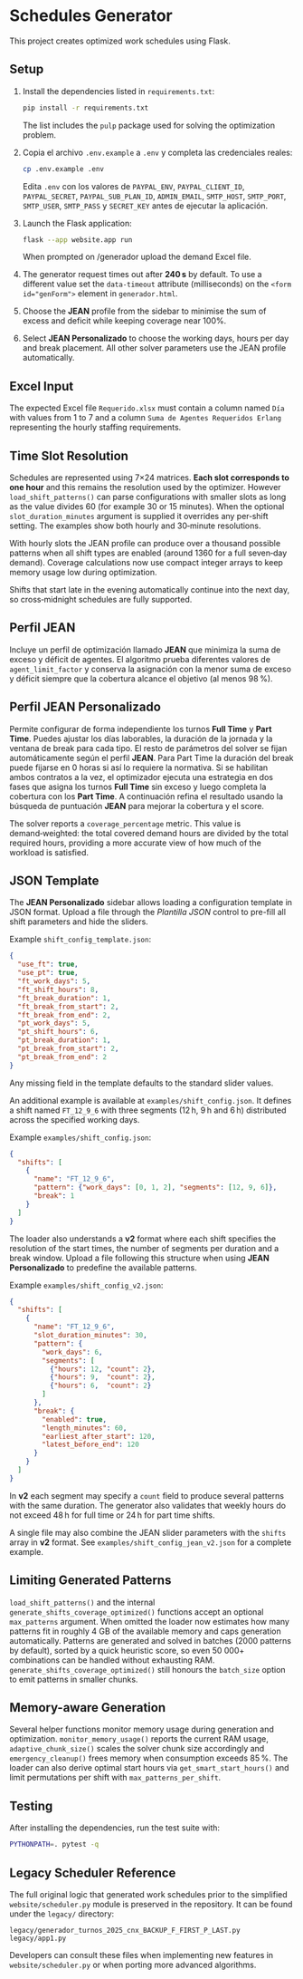# Schedules Generator

This project creates optimized work schedules using Flask.

## Setup

1. Install the dependencies listed in `requirements.txt`:

   ```bash
   pip install -r requirements.txt
   ```

   The list includes the `pulp` package used for solving the optimization problem.

2. Copia el archivo `.env.example` a `.env` y completa las credenciales reales:
   ```bash
   cp .env.example .env
   ```
   Edita `.env` con los valores de `PAYPAL_ENV`, `PAYPAL_CLIENT_ID`,
   `PAYPAL_SECRET`, `PAYPAL_SUB_PLAN_ID`, `ADMIN_EMAIL`, `SMTP_HOST`,
   `SMTP_PORT`, `SMTP_USER`, `SMTP_PASS` y `SECRET_KEY` antes de ejecutar la
   aplicación.

3. Launch the Flask application:
   ```bash
   flask --app website.app run
   ```

   When prompted on /generador upload the demand Excel file.


4. The generator request times out after **240 s** by default. To use a different value set the `data-timeout` attribute (milliseconds) on the `<form id="genForm">` element in `generador.html`.
5. Choose the **JEAN** profile from the sidebar to minimise the sum of excess and deficit while keeping coverage near 100%.
6. Select **JEAN Personalizado** to choose the working days, hours per day and break placement. All other solver parameters use the JEAN profile automatically.

## Excel Input

The expected Excel file `Requerido.xlsx` must contain a column named `Día` with values from 1 to 7 and a column `Suma de Agentes Requeridos Erlang` representing the hourly staffing requirements.

## Time Slot Resolution

Schedules are represented using 7×24 matrices. **Each slot corresponds to one hour** and this remains the resolution used by the optimizer.  However `load_shift_patterns()` can parse configurations with smaller slots as long as the value divides 60 (for example 30 or 15 minutes).  When the optional `slot_duration_minutes` argument is supplied it overrides any per‑shift setting.  The examples show both hourly and 30‑minute resolutions.

With hourly slots the JEAN profile can produce over a thousand possible patterns when all shift types are enabled (around 1360 for a full seven‑day demand).
Coverage calculations now use compact integer arrays to keep memory usage low during optimization.

Shifts that start late in the evening automatically continue into the next
day, so cross‑midnight schedules are fully supported.

## Perfil JEAN

Incluye un perfil de optimización llamado **JEAN** que minimiza la suma de
exceso y déficit de agentes. El algoritmo prueba diferentes valores de
`agent_limit_factor` y conserva la asignación con la menor suma de exceso y
déficit siempre que la cobertura alcance el objetivo (al menos 98 %).

## Perfil JEAN Personalizado

Permite configurar de forma independiente los turnos **Full Time** y **Part Time**.
Puedes ajustar los días laborables, la duración de la jornada y la ventana de
break para cada tipo. El resto de parámetros del solver se fijan automáticamente
según el perfil **JEAN**. Para Part Time la duración del break puede fijarse en
0 horas si así lo requiere la normativa. Si se habilitan ambos contratos a la vez,
el optimizador ejecuta una estrategia en dos fases que asigna los turnos **Full Time**
sin exceso y luego completa la cobertura con los **Part Time**. A continuación
refina el resultado usando la búsqueda de puntuación **JEAN** para mejorar la
 cobertura y el score.

The solver reports a `coverage_percentage` metric. This value is
demand‑weighted: the total covered demand hours are divided by the total
required hours, providing a more accurate view of how much of the
workload is satisfied.

## JSON Template

The **JEAN Personalizado** sidebar allows loading a configuration template in
JSON format. Upload a file through the *Plantilla JSON* control to pre-fill all
shift parameters and hide the sliders.

Example `shift_config_template.json`:

```json
{
  "use_ft": true,
  "use_pt": true,
  "ft_work_days": 5,
  "ft_shift_hours": 8,
  "ft_break_duration": 1,
  "ft_break_from_start": 2,
  "ft_break_from_end": 2,
  "pt_work_days": 5,
  "pt_shift_hours": 6,
  "pt_break_duration": 1,
  "pt_break_from_start": 2,
  "pt_break_from_end": 2
}
```

Any missing field in the template defaults to the standard slider values.

An additional example is available at `examples/shift_config.json`. It
defines a shift named `FT_12_9_6` with three segments (12 h, 9 h and
6 h) distributed across the specified working days.

Example `examples/shift_config.json`:

```json
{
  "shifts": [
    {
      "name": "FT_12_9_6",
      "pattern": {"work_days": [0, 1, 2], "segments": [12, 9, 6]},
      "break": 1
    }
  ]
}
```

The loader also understands a **v2** format where each shift specifies the
resolution of the start times, the number of segments per duration and a break
window. Upload a file following this structure when using **JEAN Personalizado**
to predefine the available patterns.

Example `examples/shift_config_v2.json`:

```json
{
  "shifts": [
    {
      "name": "FT_12_9_6",
      "slot_duration_minutes": 30,
      "pattern": {
        "work_days": 6,
        "segments": [
          {"hours": 12, "count": 2},
          {"hours": 9,  "count": 2},
          {"hours": 6,  "count": 2}
        ]
      },
      "break": {
        "enabled": true,
        "length_minutes": 60,
        "earliest_after_start": 120,
        "latest_before_end": 120
      }
    }
  ]
}
```

In **v2** each segment may specify a `count` field to produce several patterns
with the same duration. The generator also validates that weekly hours do not
exceed 48 h for full time or 24 h for part time shifts.

A single file may also combine the JEAN slider parameters with the
`shifts` array in **v2** format. See `examples/shift_config_jean_v2.json`
for a complete example.

## Limiting Generated Patterns

`load_shift_patterns()` and the internal `generate_shifts_coverage_optimized()`
functions accept an optional `max_patterns` argument. When omitted the loader
now estimates how many patterns fit in roughly 4&nbsp;GB of the available
memory and caps generation automatically.  Patterns are generated and solved
in batches (2000 patterns by default), sorted by a quick heuristic score, so even 50&nbsp;000+ combinations
can be handled without exhausting RAM.  `generate_shifts_coverage_optimized()`
still honours the `batch_size` option to emit patterns in smaller chunks.

## Memory-aware Generation

Several helper functions monitor memory usage during generation and
optimization.  `monitor_memory_usage()` reports the current RAM usage,
`adaptive_chunk_size()` scales the solver chunk size accordingly and
`emergency_cleanup()` frees memory when consumption exceeds 85 %.  The
loader can also derive optimal start hours via `get_smart_start_hours()`
and limit permutations per shift with `max_patterns_per_shift`.

## Testing

After installing the dependencies, run the test suite with:

```bash
PYTHONPATH=. pytest -q
```

## Legacy Scheduler Reference

The full original logic that generated work schedules prior to the simplified
`website/scheduler.py` module is preserved in the repository.  It can be found
under the `legacy/` directory:

```
legacy/generador_turnos_2025_cnx_BACKUP_F_FIRST_P_LAST.py
legacy/app1.py
```

Developers can consult these files when implementing new features in
`website/scheduler.py` or when porting more advanced algorithms.
